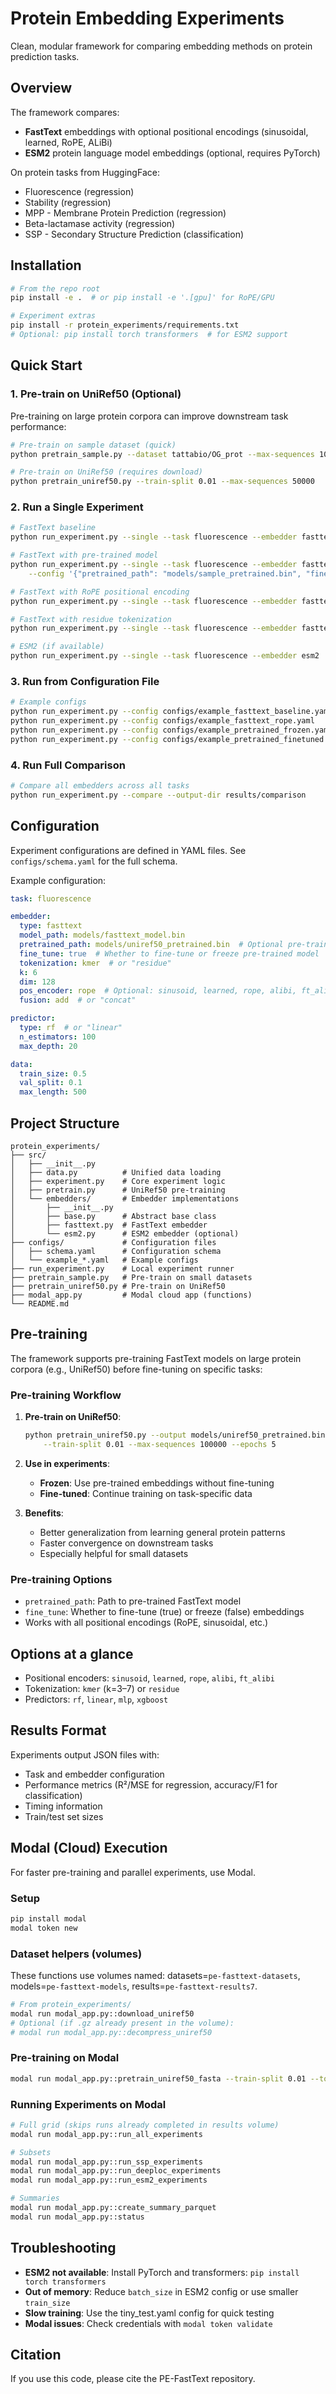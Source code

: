 # Protein Embedding Experiments

Clean, modular framework for comparing embedding methods on protein prediction tasks.

## Overview

The framework compares:
- **FastText** embeddings with optional positional encodings (sinusoidal, learned, RoPE, ALiBi)
- **ESM2** protein language model embeddings (optional, requires PyTorch)

On protein tasks from HuggingFace:
- Fluorescence (regression)
- Stability (regression)
- MPP - Membrane Protein Prediction (regression)
- Beta-lactamase activity (regression)
- SSP - Secondary Structure Prediction (classification)

## Installation

```bash
# From the repo root
pip install -e .  # or pip install -e '.[gpu]' for RoPE/GPU

# Experiment extras
pip install -r protein_experiments/requirements.txt
# Optional: pip install torch transformers  # for ESM2 support
```

## Quick Start

### 1. Pre-train on UniRef50 (Optional)

Pre-training on large protein corpora can improve downstream task performance:

```bash
# Pre-train on sample dataset (quick)
python pretrain_sample.py --dataset tattabio/OG_prot --max-sequences 10000

# Pre-train on UniRef50 (requires download)
python pretrain_uniref50.py --train-split 0.01 --max-sequences 50000
```

### 2. Run a Single Experiment

```bash
# FastText baseline
python run_experiment.py --single --task fluorescence --embedder fasttext

# FastText with pre-trained model
python run_experiment.py --single --task fluorescence --embedder fasttext \
    --config '{"pretrained_path": "models/sample_pretrained.bin", "fine_tune": true}'

# FastText with RoPE positional encoding
python run_experiment.py --single --task fluorescence --embedder fasttext --pos-encoder rope

# FastText with residue tokenization
python run_experiment.py --single --task fluorescence --embedder fasttext --tokenization residue

# ESM2 (if available)
python run_experiment.py --single --task fluorescence --embedder esm2
```

### 3. Run from Configuration File

```bash
# Example configs
python run_experiment.py --config configs/example_fasttext_baseline.yaml
python run_experiment.py --config configs/example_fasttext_rope.yaml
python run_experiment.py --config configs/example_pretrained_frozen.yaml
python run_experiment.py --config configs/example_pretrained_finetuned.yaml
```

### 4. Run Full Comparison

```bash
# Compare all embedders across all tasks
python run_experiment.py --compare --output-dir results/comparison
```

## Configuration

Experiment configurations are defined in YAML files. See `configs/schema.yaml` for the full schema.

Example configuration:

```yaml
task: fluorescence

embedder:
  type: fasttext
  model_path: models/fasttext_model.bin
  pretrained_path: models/uniref50_pretrained.bin  # Optional pre-trained model
  fine_tune: true  # Whether to fine-tune or freeze pre-trained model
  tokenization: kmer  # or "residue"
  k: 6
  dim: 128
  pos_encoder: rope  # Optional: sinusoid, learned, rope, alibi, ft_alibi
  fusion: add  # or "concat"

predictor:
  type: rf  # or "linear"
  n_estimators: 100
  max_depth: 20

data:
  train_size: 0.5
  val_split: 0.1
  max_length: 500
```

## Project Structure

```
protein_experiments/
├── src/
│   ├── __init__.py
│   ├── data.py          # Unified data loading
│   ├── experiment.py    # Core experiment logic
│   ├── pretrain.py      # UniRef50 pre-training
│   └── embedders/       # Embedder implementations
│       ├── __init__.py
│       ├── base.py      # Abstract base class
│       ├── fasttext.py  # FastText embedder
│       └── esm2.py      # ESM2 embedder (optional)
├── configs/             # Configuration files
│   ├── schema.yaml      # Configuration schema
│   └── example_*.yaml   # Example configs
├── run_experiment.py    # Local experiment runner
├── pretrain_sample.py   # Pre-train on small datasets
├── pretrain_uniref50.py # Pre-train on UniRef50
├── modal_app.py         # Modal cloud app (functions)
└── README.md
```

## Pre-training

The framework supports pre-training FastText models on large protein corpora (e.g., UniRef50) before fine-tuning on specific tasks:

### Pre-training Workflow

1. **Pre-train on UniRef50**:
   ```bash
   python pretrain_uniref50.py --output models/uniref50_pretrained.bin \
       --train-split 0.01 --max-sequences 100000 --epochs 5
   ```

2. **Use in experiments**:
   - **Frozen**: Use pre-trained embeddings without fine-tuning
   - **Fine-tuned**: Continue training on task-specific data
   
3. **Benefits**:
   - Better generalization from learning general protein patterns
   - Faster convergence on downstream tasks
   - Especially helpful for small datasets

### Pre-training Options

- `pretrained_path`: Path to pre-trained FastText model
- `fine_tune`: Whether to fine-tune (true) or freeze (false) embeddings
- Works with all positional encodings (RoPE, sinusoidal, etc.)

## Options at a glance

- Positional encoders: `sinusoid`, `learned`, `rope`, `alibi`, `ft_alibi`
- Tokenization: `kmer` (k=3–7) or `residue`
- Predictors: `rf`, `linear`, `mlp`, `xgboost`

## Results Format

Experiments output JSON files with:
- Task and embedder configuration
- Performance metrics (R²/MSE for regression, accuracy/F1 for classification)
- Timing information
- Train/test set sizes

## Modal (Cloud) Execution

For faster pre-training and parallel experiments, use Modal.

### Setup

```bash
pip install modal
modal token new
```

### Dataset helpers (volumes)

These functions use volumes named: datasets=`pe-fasttext-datasets`, models=`pe-fasttext-models`, results=`pe-fasttext-results7`.

```bash
# From protein_experiments/
modal run modal_app.py::download_uniref50
# Optional (if .gz already present in the volume):
# modal run modal_app.py::decompress_uniref50
```

### Pre-training on Modal

```bash
modal run modal_app.py::pretrain_uniref50_fasta --train-split 0.01 --tokenization kmer --k 5 --dim 128 --epochs 5
```

### Running Experiments on Modal

```bash
# Full grid (skips runs already completed in results volume)
modal run modal_app.py::run_all_experiments

# Subsets
modal run modal_app.py::run_ssp_experiments
modal run modal_app.py::run_deeploc_experiments
modal run modal_app.py::run_esm2_experiments

# Summaries
modal run modal_app.py::create_summary_parquet
modal run modal_app.py::status
```

## Troubleshooting

- **ESM2 not available**: Install PyTorch and transformers: `pip install torch transformers`
- **Out of memory**: Reduce `batch_size` in ESM2 config or use smaller `train_size`
- **Slow training**: Use the tiny_test.yaml config for quick testing
- **Modal issues**: Check credentials with `modal token validate`

## Citation

If you use this code, please cite the PE-FastText repository.